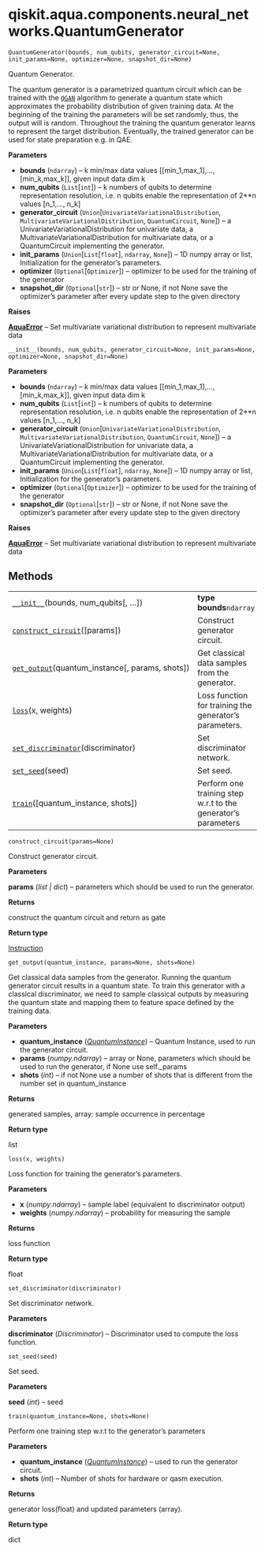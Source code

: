 <span id="qiskit-aqua-components-neural-networks-quantumgenerator" />

# qiskit.aqua.components.neural\_networks.QuantumGenerator

<span id="undefined" />

`QuantumGenerator(bounds, num_qubits, generator_circuit=None, init_params=None, optimizer=None, snapshot_dir=None)`

Quantum Generator.

The quantum generator is a parametrized quantum circuit which can be trained with the [`QGAN`](qiskit.aqua.algorithms.QGAN#qiskit.aqua.algorithms.QGAN "qiskit.aqua.algorithms.QGAN") algorithm to generate a quantum state which approximates the probability distribution of given training data. At the beginning of the training the parameters will be set randomly, thus, the output will is random. Throughout the training the quantum generator learns to represent the target distribution. Eventually, the trained generator can be used for state preparation e.g. in QAE.

**Parameters**

*   **bounds** (`ndarray`) – k min/max data values \[\[min\_1,max\_1],…,\[min\_k,max\_k]], given input data dim k
*   **num\_qubits** (`List`\[`int`]) – k numbers of qubits to determine representation resolution, i.e. n qubits enable the representation of 2\*\*n values \[n\_1,…, n\_k]
*   **generator\_circuit** (`Union`\[`UnivariateVariationalDistribution`, `MultivariateVariationalDistribution`, `QuantumCircuit`, `None`]) – a UnivariateVariationalDistribution for univariate data, a MultivariateVariationalDistribution for multivariate data, or a QuantumCircuit implementing the generator.
*   **init\_params** (`Union`\[`List`\[`float`], `ndarray`, `None`]) – 1D numpy array or list, Initialization for the generator’s parameters.
*   **optimizer** (`Optional`\[`Optimizer`]) – optimizer to be used for the training of the generator
*   **snapshot\_dir** (`Optional`\[`str`]) – str or None, if not None save the optimizer’s parameter after every update step to the given directory

**Raises**

[**AquaError**](qiskit.aqua.AquaError#qiskit.aqua.AquaError "qiskit.aqua.AquaError") – Set multivariate variational distribution to represent multivariate data

<span id="undefined" />

`__init__(bounds, num_qubits, generator_circuit=None, init_params=None, optimizer=None, snapshot_dir=None)`

**Parameters**

*   **bounds** (`ndarray`) – k min/max data values \[\[min\_1,max\_1],…,\[min\_k,max\_k]], given input data dim k
*   **num\_qubits** (`List`\[`int`]) – k numbers of qubits to determine representation resolution, i.e. n qubits enable the representation of 2\*\*n values \[n\_1,…, n\_k]
*   **generator\_circuit** (`Union`\[`UnivariateVariationalDistribution`, `MultivariateVariationalDistribution`, `QuantumCircuit`, `None`]) – a UnivariateVariationalDistribution for univariate data, a MultivariateVariationalDistribution for multivariate data, or a QuantumCircuit implementing the generator.
*   **init\_params** (`Union`\[`List`\[`float`], `ndarray`, `None`]) – 1D numpy array or list, Initialization for the generator’s parameters.
*   **optimizer** (`Optional`\[`Optimizer`]) – optimizer to be used for the training of the generator
*   **snapshot\_dir** (`Optional`\[`str`]) – str or None, if not None save the optimizer’s parameter after every update step to the given directory

**Raises**

[**AquaError**](qiskit.aqua.AquaError#qiskit.aqua.AquaError "qiskit.aqua.AquaError") – Set multivariate variational distribution to represent multivariate data

## Methods

|                                                                                                                                                                                               |                                                                |
| --------------------------------------------------------------------------------------------------------------------------------------------------------------------------------------------- | -------------------------------------------------------------- |
| [`__init__`](#qiskit.aqua.components.neural_networks.QuantumGenerator.__init__ "qiskit.aqua.components.neural_networks.QuantumGenerator.__init__")(bounds, num\_qubits\[, …])                 | **type bounds**`ndarray`                                       |
| [`construct_circuit`](#qiskit.aqua.components.neural_networks.QuantumGenerator.construct_circuit "qiskit.aqua.components.neural_networks.QuantumGenerator.construct_circuit")(\[params])      | Construct generator circuit.                                   |
| [`get_output`](#qiskit.aqua.components.neural_networks.QuantumGenerator.get_output "qiskit.aqua.components.neural_networks.QuantumGenerator.get_output")(quantum\_instance\[, params, shots]) | Get classical data samples from the generator.                 |
| [`loss`](#qiskit.aqua.components.neural_networks.QuantumGenerator.loss "qiskit.aqua.components.neural_networks.QuantumGenerator.loss")(x, weights)                                            | Loss function for training the generator’s parameters.         |
| [`set_discriminator`](#qiskit.aqua.components.neural_networks.QuantumGenerator.set_discriminator "qiskit.aqua.components.neural_networks.QuantumGenerator.set_discriminator")(discriminator)  | Set discriminator network.                                     |
| [`set_seed`](#qiskit.aqua.components.neural_networks.QuantumGenerator.set_seed "qiskit.aqua.components.neural_networks.QuantumGenerator.set_seed")(seed)                                      | Set seed.                                                      |
| [`train`](#qiskit.aqua.components.neural_networks.QuantumGenerator.train "qiskit.aqua.components.neural_networks.QuantumGenerator.train")(\[quantum\_instance, shots])                        | Perform one training step w\.r.t to the generator’s parameters |

<span id="undefined" />

`construct_circuit(params=None)`

Construct generator circuit.

**Parameters**

**params** (*list | dict*) – parameters which should be used to run the generator.

**Returns**

construct the quantum circuit and return as gate

**Return type**

[Instruction](qiskit.circuit.Instruction#qiskit.circuit.Instruction "qiskit.circuit.Instruction")

<span id="undefined" />

`get_output(quantum_instance, params=None, shots=None)`

Get classical data samples from the generator. Running the quantum generator circuit results in a quantum state. To train this generator with a classical discriminator, we need to sample classical outputs by measuring the quantum state and mapping them to feature space defined by the training data.

**Parameters**

*   **quantum\_instance** ([*QuantumInstance*](qiskit.aqua.QuantumInstance#qiskit.aqua.QuantumInstance "qiskit.aqua.QuantumInstance")) – Quantum Instance, used to run the generator circuit.
*   **params** (*numpy.ndarray*) – array or None, parameters which should be used to run the generator, if None use self.\_params
*   **shots** (*int*) – if not None use a number of shots that is different from the number set in quantum\_instance

**Returns**

generated samples, array: sample occurrence in percentage

**Return type**

list

<span id="undefined" />

`loss(x, weights)`

Loss function for training the generator’s parameters.

**Parameters**

*   **x** (*numpy.ndarray*) – sample label (equivalent to discriminator output)
*   **weights** (*numpy.ndarray*) – probability for measuring the sample

**Returns**

loss function

**Return type**

float

<span id="undefined" />

`set_discriminator(discriminator)`

Set discriminator network.

**Parameters**

**discriminator** (*Discriminator*) – Discriminator used to compute the loss function.

<span id="undefined" />

`set_seed(seed)`

Set seed.

**Parameters**

**seed** (*int*) – seed

<span id="undefined" />

`train(quantum_instance=None, shots=None)`

Perform one training step w\.r.t to the generator’s parameters

**Parameters**

*   **quantum\_instance** ([*QuantumInstance*](qiskit.aqua.QuantumInstance#qiskit.aqua.QuantumInstance "qiskit.aqua.QuantumInstance")) – used to run the generator circuit.
*   **shots** (*int*) – Number of shots for hardware or qasm execution.

**Returns**

generator loss(float) and updated parameters (array).

**Return type**

dict
